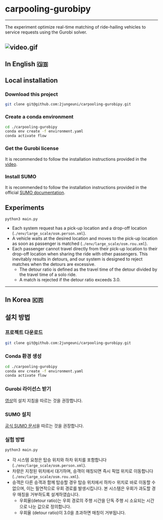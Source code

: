 # carpooling-gurobipy

---
The experiment optimize real-time matching of ride-hailing vehicles to service requests using the Gurobi solver.

![video.gif](./result/video.gif)
---
## In English :uk:
## Local installation
### Download this project
```bash
git clone git@github.com:2jungeuni/carpooling-gurobipy.git
```
### Create a conda environment
```bash
cd ./carpooling-gurobipy
conda env create -f environment.yaml
conda activate flow
```
### Get the Gurobi license
It is recommended to follow the installation instructions provided in the [video](https://www.youtube.com/watch?v=OYuOKXPJ5PI).

### Install SUMO
It is recommended to follow the installation instructions provided in the official [SUMO documentation](https://sumo.dlr.de/docs/Installing/index.html).

## Experiments
```bash
python3 main.py
```
- Each system request has a pick-up location and a drop-off location (```./env/large_scale/osm.person.xml```).
- A vehicle waits at the desired location and moves to the pick-up location as soon as passenger is matched (```./env/large_scale/osm.rou.xml```).
- Each passenger cannot travel directly from their pick-up location to their drop-off location when sharing the ride with other passengers. This inevitably results in detours, and our system is designed to reject matches when the detours are excessive.
  - The detour ratio is defined as the travel time of the detour divided by the travel time of a solo ride.
  - A match is rejected if the detour ratio exceeds 3.0.

---
## In Korea :kr:
## 설치 방법
### 프로젝트 다운로드
```bash
git clone git@github.com:2jungeuni/carpooling-gurobipy.git
```
### Conda 환경 생성
```bash
cd ./carpooling-gurobipy
conda env create -f environment.yaml
conda activate flow
```
### Gurobi 라이선스 받기
[영상](https://www.youtube.com/watch?v=OYuOKXPJ5PI)의 설치 지침을 따르는 것을 권장합니다.

### SUMO 설치
[공식 SUMO 문서](https://sumo.dlr.de/docs/Installing/index.html)을 따르는 것을 권장합니다.

### 실험 방법
```bash
python3 main.py
```
- 각 시스템 요청은 탑승 위치와 하차 위치를 포함합니다 (```./env/large_scale/osm.person.xml```).
- 차량은 지정된 위치에서 대기하며, 승객이 매칭되면 즉시 픽업 위치로 이동합니다 (```./env/large_scale/osm.rou.xml```).
- 승객은 다른 승객과 함께 탑승할 경우 탑승 위치에서 하차ㅇ 위치로 바로 이동할 수 없으며, 이는 필연적으로 우회 경로를 발생시킵니다. 본 시스템은 우회가 과도할 경우 매칭을 거부하도록 설계하였습니다.
  - 우회율(detour ratio)는 우회 경로의 주행 시간을 단독 주행 시 소요되는 시간으로 나눈 값으로 정의합니다.
  - 우회율 (detour ratio)이 3.0을 초과하면 매칭이 거부됩니다.


